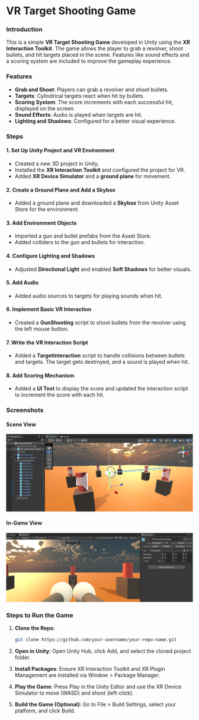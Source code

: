 # **VR Target Shooting Game**

### **Introduction**
This is a simple **VR Target Shooting Game** developed in Unity using the **XR Interaction Toolkit**. The game allows the player to grab a revolver, shoot bullets, and hit targets placed in the scene. Features like sound effects and a scoring system are included to improve the gameplay experience.

### **Features**
- **Grab and Shoot**: Players can grab a revolver and shoot bullets.
- **Targets**: Cylindrical targets react when hit by bullets.
- **Scoring System**: The score increments with each successful hit, displayed on the screen.
- **Sound Effects**: Audio is played when targets are hit.
- **Lighting and Shadows**: Configured for a better visual experience.

### **Steps**

#### **1. Set Up Unity Project and VR Environment**
- Created a new 3D project in Unity.
- Installed the **XR Interaction Toolkit** and configured the project for VR.
- Added **XR Device Simulator** and a **ground plane** for movement.

#### **2. Create a Ground Plane and Add a Skybox**
- Added a ground plane and downloaded a **Skybox** from Unity Asset Store for the environment.

#### **3. Add Environment Objects**
- Imported a gun and bullet prefabs from the Asset Store.
- Added colliders to the gun and bullets for interaction.

#### **4. Configure Lighting and Shadows**
- Adjusted **Directional Light** and enabled **Soft Shadows** for better visuals.

#### **5. Add Audio**
- Added audio sources to targets for playing sounds when hit.

#### **6. Implement Basic VR Interaction**
- Created a **GunShooting** script to shoot bullets from the revolver using the left mouse button.

#### **7. Write the VR Interaction Script**
- Added a **TargetInteraction** script to handle collisions between bullets and targets. The target gets destroyed, and a sound is played when hit.

#### **8. Add Scoring Mechanism**
- Added a **UI Text** to display the score and updated the interaction script to increment the score with each hit.

### **Screenshots**
#### **Scene View**
![Scene View](images/screenshot1.png)

#### **In-Game View**
![In-Game View](images/screenshot2.png)

### **Steps to Run the Game**

1. **Clone the Repo**:
   ```bash
   git clone https://github.com/your-username/your-repo-name.git
2. **Open in Unity**:
Open Unity Hub, click Add, and select the cloned project folder.

3. **Install Packages**:
Ensure XR Interaction Toolkit and XR Plugin Management are installed via Window > Package Manager.

4. **Play the Game**:
Press Play in the Unity Editor and use the XR Device Simulator to move (WASD) and shoot (left-click).

5. **Build the Game (Optional)**:
Go to File > Build Settings, select your platform, and click Build.

